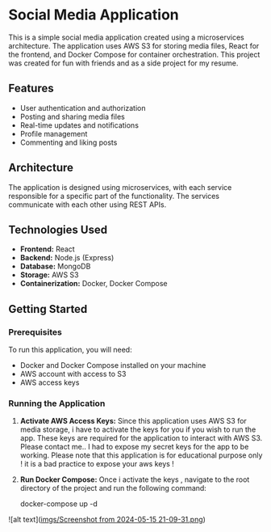 # Social Media Application

This is a simple social media application created using a microservices architecture. The application uses AWS S3 for storing media files, React for the frontend, and Docker Compose for container orchestration. This project was created for fun with friends and as a side project for my resume.

## Features

- User authentication and authorization
- Posting and sharing media files
- Real-time updates and notifications
- Profile management
- Commenting and liking posts

## Architecture

The application is designed using microservices, with each service responsible for a specific part of the functionality. The services communicate with each other using REST APIs.

## Technologies Used

- **Frontend:** React
- **Backend:** Node.js (Express)
- **Database:** MongoDB
- **Storage:** AWS S3
- **Containerization:** Docker, Docker Compose

## Getting Started

### Prerequisites

To run this application, you will need:

- Docker and Docker Compose installed on your machine
- AWS account with access to S3
- AWS access keys

### Running the Application

1. **Activate AWS Access Keys:**
   Since this application uses AWS S3 for media storage, i have to activate the keys for you if you wish to run the app. These keys are required for the application to interact with AWS S3. Please contact me..  I had to expose my secret keys for the app to be working.
   Please note that this application is for educational purpose only ! it is a bad practice to expose your aws keys !
3. **Run Docker Compose:**
   Once i activate the keys , navigate to the root directory of the project and run the following command:
   
   docker-compose up -d


  ![alt text]([imgs/Screenshot from 2024-05-15 21-09-31.png](https://raw.githubusercontent.com/aziz00008/dailydumpproject/bb8cc8e4f20765b5111d8d4f9766281f10584d1b/imgs/Screenshot%20from%202024-05-15%2021-09-31.png))
